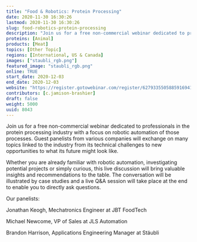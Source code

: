 ```yaml
---
title: "Food & Robotics: Protein Processing"
date: 2020-11-30 16:30:26
lastmod: 2020-11-30 16:30:26
slug: food-robotics-protein-processing
description: "Join us for a free non-commercial webinar dedicated to professionals in the protein processing industry with a focus on robotic automation of those processes. Guest panelists from various companies will exchange on many topics linked to the industry from its technical challenges to new opportunities to what its future might look like."
proteins: [Animal]
products: [Meat]
topics: [Other Topic]
regions: [International, US & Canada]
images: ["staubli_rgb.png"]
featured_image: "staubli_rgb.png"
online: TRUE
start_date: 2020-12-03
end_date: 2020-12-03
website: "https://register.gotowebinar.com/register/6279335505885916941?source=Staubli%20Sales%20Invitation%20"
contributors: [c.jamison-brashier]
draft: false
weight: 5000
uuid: 8043
---
```

Join us for a free non-commercial webinar dedicated to professionals in
the protein processing industry with a focus on robotic automation of
those processes. Guest panelists from various companies will exchange on
many topics linked to the industry from its technical challenges to new
opportunities to what its future might look like.

Whether you are already familiar with robotic automation, investigating
potential projects or simply curious, this live discussion will bring
valuable insights and recommendations to the table. The conversation
will be illustrated by case studies and a live Q&A session will take
place at the end to enable you to directly ask questions.

Our panelists:

Jonathan Keogh, Mechatronics Engineer at JBT FoodTech

Michael Newcome, VP of Sales at JLS Automation

Brandon Harrison, Applications Engineering Manager at Stäubli
